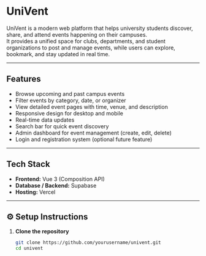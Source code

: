 # UniVent

UniVent is a modern web platform that helps university students discover, share, and attend events happening on their campuses.  
It provides a unified space for clubs, departments, and student organizations to post and manage events, while users can explore, bookmark, and stay updated in real time.

---

## Features

- Browse upcoming and past campus events  
- Filter events by category, date, or organizer  
- View detailed event pages with time, venue, and description  
- Responsive design for desktop and mobile  
- Real-time data updates  
- Search bar for quick event discovery  
- Admin dashboard for event management (create, edit, delete)  
- Login and registration system (optional future feature)  

---

## Tech Stack

- **Frontend:** Vue 3 (Composition API)  
- **Database / Backend:**  Supabase  
- **Hosting:** Vercel  

---

## ⚙️ Setup Instructions

1. **Clone the repository**
   ```bash
   git clone https://github.com/yourusername/univent.git
   cd univent

